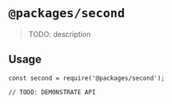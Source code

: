 # `@packages/second`

> TODO: description

## Usage

```
const second = require('@packages/second');

// TODO: DEMONSTRATE API
```
